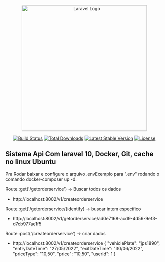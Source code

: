 <p align="center"><a href="https://laravel.com" target="_blank"><img src="https://raw.githubusercontent.com/laravel/art/master/logo-lockup/5%20SVG/2%20CMYK/1%20Full%20Color/laravel-logolockup-cmyk-red.svg" width="400" alt="Laravel Logo"></a></p>

<p align="center">
<a href="https://github.com/laravel/framework/actions"><img src="https://github.com/laravel/framework/workflows/tests/badge.svg" alt="Build Status"></a>
<a href="https://packagist.org/packages/laravel/framework"><img src="https://img.shields.io/packagist/dt/laravel/framework" alt="Total Downloads"></a>
<a href="https://packagist.org/packages/laravel/framework"><img src="https://img.shields.io/packagist/v/laravel/framework" alt="Latest Stable Version"></a>
<a href="https://packagist.org/packages/laravel/framework"><img src="https://img.shields.io/packagist/l/laravel/framework" alt="License"></a>
</p>

## Sistema Api Com laravel 10, Docker, Git, cache no linux Ubuntu

Pra Rodar baixar e configure o arquivo .envExemplo para ".env" rodando o comando docker-composer up -d.

Route::get('/getorderservice') -> Buscar todos os dados
   - http://localhost:8002/v1/createorderservice
 
Route::get('/getorderservice/{identify} -> buscar intem especifico
   - http://localhost:8002/v1/getorderservice/ad0e7168-acd9-4d56-9ef3-d7cb977ae1f5
   
Route::post('/createorderservice') -> criar dados
   - http://localhost:8002/v1/createorderservice
{
            "vehiclePlate": "jps1890",
            "entryDateTime": "27/05/2022",
            "exitDateTime": "30/06/2022",
            "priceType": "10,50",
            "price": "10,50",
            "userId": 1
}
